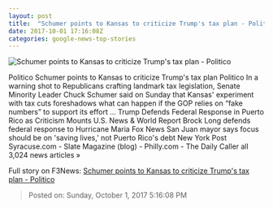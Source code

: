 ```yaml
---
layout: post
title:  "Schumer points to Kansas to criticize Trump's tax plan - Politico"
date: 2017-10-01 17:16:08Z
categories: google-news-top-stories
---
```


![Schumer points to Kansas to criticize Trump's tax plan - Politico](http://static.politico.com/47/58/de011a6f4127817e836e513f2143/171001schumerap-17270613447551.jpg)

Politico Schumer points to Kansas to criticize Trump's tax plan Politico In a warning shot to Republicans crafting landmark tax legislation, Senate Minority Leader Chuck Schumer said on Sunday that Kansas' experiment with tax cuts foreshadows what can happen if the GOP relies on “fake numbers” to support its effort ... Trump Defends Federal Response in Puerto Rico as Criticism Mounts U.S. News & World Report Brock Long defends federal response to Hurricane Maria Fox News San Juan mayor says focus should be on 'saving lives,' not Puerto Rico's debt New York Post Syracuse.com - Slate Magazine (blog) - Philly.com - The Daily Caller all 3,024 news articles »


Full story on F3News: [Schumer points to Kansas to criticize Trump's tax plan - Politico](http://www.f3nws.com/n/SZVTRC)

> Posted on: Sunday, October 1, 2017 5:16:08 PM
